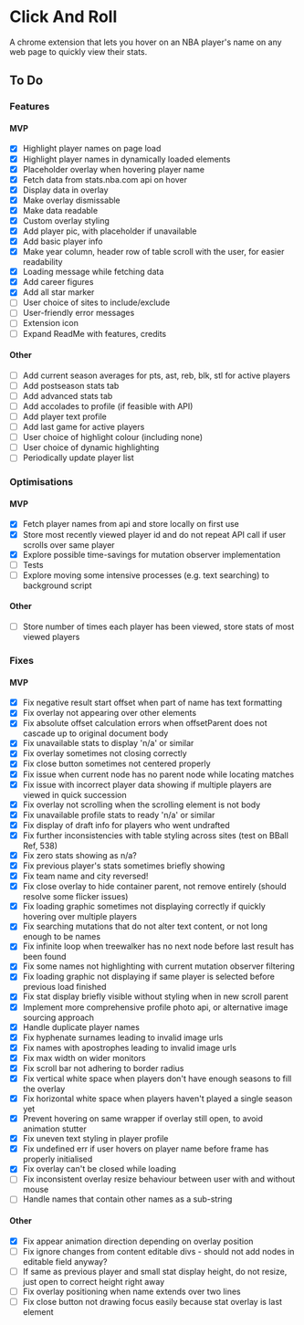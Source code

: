 # Click And Roll

A chrome extension that lets you hover on an NBA player's name on any web page to quickly view their stats.

## To Do

### Features

#### MVP

- [x] Highlight player names on page load
- [x] Highlight player names in dynamically loaded elements
- [x] Placeholder overlay when hovering player name
- [x] Fetch data from stats.nba.com api on hover
- [x] Display data in overlay
- [x] Make overlay dismissable
- [x] Make data readable
- [x] Custom overlay styling
- [x] Add player pic, with placeholder if unavailable
- [x] Add basic player info
- [x] Make year column, header row of table scroll with the user, for easier readability
- [x] Loading message while fetching data
- [x] Add career figures
- [x] Add all star marker
- [ ] User choice of sites to include/exclude
- [ ] User-friendly error messages
- [ ] Extension icon
- [ ] Expand ReadMe with features, credits

#### Other

- [ ] Add current season averages for pts, ast, reb, blk, stl for active players
- [ ] Add postseason stats tab
- [ ] Add advanced stats tab
- [ ] Add accolades to profile (if feasible with API)
- [ ] Add player text profile
- [ ] Add last game for active players
- [ ] User choice of highlight colour (including none)
- [ ] User choice of dynamic highlighting
- [ ] Periodically update player list

### Optimisations

#### MVP

- [x] Fetch player names from api and store locally on first use
- [x] Store most recently viewed player id and do not repeat API call if user scrolls over same player
- [x] Explore possible time-savings for mutation observer implementation
- [ ] Tests
- [ ] Explore moving some intensive processes (e.g. text searching) to background script

#### Other

- [ ] Store number of times each player has been viewed, store stats of most viewed players

### Fixes

#### MVP

- [x] Fix negative result start offset when part of name has text formatting
- [x] Fix overlay not appearing over other elements
- [x] Fix absolute offset calculation errors when offsetParent does not cascade up to original document body
- [x] Fix unavailable stats to display 'n/a' or similar
- [x] Fix overlay sometimes not closing correctly
- [x] Fix close button sometimes not centered properly
- [x] Fix issue when current node has no parent node while locating matches
- [x] Fix issue with incorrect player data showing if multiple players are viewed in quick succession
- [x] Fix overlay not scrolling when the scrolling element is not body
- [x] Fix unavailable profile stats to ready 'n/a' or similar
- [x] Fix display of draft info for players who went undrafted
- [x] Fix further inconsistencies with table styling across sites (test on BBall Ref, 538)
- [x] Fix zero stats showing as n/a?
- [x] Fix previous player's stats sometimes briefly showing
- [x] Fix team name and city reversed!
- [x] Fix close overlay to hide container parent, not remove entirely (should resolve some flicker issues)
- [x] Fix loading graphic sometimes not displaying correctly if quickly hovering over multiple players
- [x] Fix searching mutations that do not alter text content, or not long enough to be names
- [x] Fix infinite loop when treewalker has no next node before last result has been found
- [x] Fix some names not highlighting with current mutation observer filtering
- [x] Fix loading graphic not displaying if same player is selected before previous load finished
- [x] Fix stat display briefly visible without styling when in new scroll parent
- [x] Implement more comprehensive profile photo api, or alternative image sourcing approach
- [x] Handle duplicate player names
- [x] Fix hyphenate surnames leading to invalid image urls
- [x] Fix names with apostrophes leading to invalid image urls
- [x] Fix max width on wider monitors
- [x] Fix scroll bar not adhering to border radius
- [x] Fix vertical white space when players don't have enough seasons to fill the overlay
- [x] Fix horizontal white space when players haven't played a single season yet
- [x] Prevent hovering on same wrapper if overlay still open, to avoid animation stutter
- [x] Fix uneven text styling in player profile
- [x] Fix undefined err if user hovers on player name before frame has properly initialised
- [x] Fix overlay can't be closed while loading
- [ ] Fix inconsistent overlay resize behaviour between user with and without mouse
- [ ] Handle names that contain other names as a sub-string

#### Other

- [x] Fix appear animation direction depending on overlay position
- [ ] Fix ignore changes from content editable divs - should not add nodes in editable field anyway?
- [ ] If same as previous player and small stat display height, do not resize, just open to correct height right away
- [ ] Fix overlay positioning when name extends over two lines
- [ ] Fix close button not drawing focus easily because stat overlay is last element
